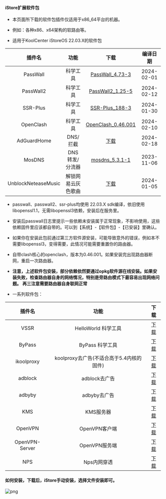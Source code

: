 #### iStore扩展软件包

* 本页面所下载的软件包插件仅适用于x86_64平台的机器。

* 例如：各种x86、x64架构的软路由等。

* 适用于KoolCenter iStoreOS 22.03.X的软件包

|插件名|功能|下载|编译日期|
| :----: | :----: | :----: | :----: |
| PassWall | 科学工具 | [PassWall_4.73-3](https://github.com/AUK9527/Are-u-ok/raw/main/x86/all/PassWall_4.73-3_x86_64_all_sdk_22.03.6.run) |2024-02-01|
| PassWall2 | 科学工具 | [PassWall2_1.25-5](https://github.com/AUK9527/Are-u-ok/raw/main/x86/all/PassWall2_1.25-5_x86_64_all_sdk_22.03.6.run) |2024-02-12|
| SSR-Plus | 科学工具 | [SSR-Plus_188-3](https://github.com/AUK9527/Are-u-ok/raw/main/x86/all/SSR-Plus_188-3_x86_64_all_sdk_22.03.6.run) |2024-01-30|
| OpenClash | 科学工具 | [OpenClash_0.46.001](https://github.com/AUK9527/Are-u-ok/raw/main/x86/all/OpenClash_0.46.001+x86_64_core.run) |2024-02-10|
| AdGuardHome | DNS/拦截 | [下载](https://github.com/AUK9527/Are-u-ok/raw/main/x86/all/adguardhome.run) |2024-02-18|
| MosDNS | DNS 转发/分流器 | [mosdns_5.3.1-1](https://github.com/AUK9527/Are-u-ok/raw/main/x86/all/mosdns_5.3.1-1_x86_64_all.run) |2023-11-06|
| UnblockNeteaseMusic | 解锁网易云灰色歌曲 | [下载](https://github.com/AUK9527/Are-u-ok/raw/main/x86/all/unblockneteasemusic.run) |2024-01-05|

* passwall、passwall2、ssr-plus均使用 22.03.X sdk编译，依旧使用libopenssl1.1，无需libopenssl3依赖，安装后在服务里。
* 安装后passwall日志里提示一些依赖未安装属于正常现象，不影响使用，这些依赖固件里应该都自带的。可以到【系统】-【软件包】-【已安装】里确认。
* 如果你在安装此包前通过第三方软件源安装，可能导致意外的错误，例如本不需要libopenssl3，变得需要，此情况可能需要重置你的路由器。
* 自带clash核心的openclash，版本为0.46.001。如果安装完出现路由器断网，重启一次路由器。
* **注意，上述软件包安装，部分依赖依然要通过opkg软件源在线安装。如果安装失败，检查路由器自身的网络情况，特别是旁路由模式下最容易出现网络问题。**
**再三注意需要路由器自身联网正常**

* 一系列软件包：

|插件名|功能|下载|
| :----: | :----: | :----: |
| VSSR | HelloWorld 科学工具 | [下载](https://github.com/AUK9527/Are-u-ok/raw/main/x86/all/VSSR_x86.run) |
| ByPass | ByPass 科学工具 | [下载](https://github.com/AUK9527/Are-u-ok/raw/main/x86/all/ByPass_x86.run) |
| ikoolproxy | koolproxy去广告(不适合高于5.4内核的固件) | [下载](https://github.com/AUK9527/Are-u-ok/raw/main/x86/all/ikoolproxy_x86.run) |
| adblock | adblock去广告 | [下载](https://github.com/AUK9527/Are-u-ok/raw/main/x86/all/adblock_x86.run) |
| adbyby | adbyby去广告 | [下载](https://github.com/AUK9527/Are-u-ok/raw/main/x86/all/adbyby_x86.run) |
| KMS | KMS服务器 | [下载](https://github.com/AUK9527/Are-u-ok/raw/main/x86/all/KMS_x86.run) |
| OpenVPN | OpenVPN客户端 | [下载](https://github.com/AUK9527/Are-u-ok/raw/main/x86/all/OpenVPN_x86.run) |
| OpenVPN-Server | OpenVPN服务端 | [下载](https://github.com/AUK9527/Are-u-ok/raw/main/x86/all/OpenVPN-Server_x86.run)
| NPS | Nps内网穿透 | [下载](https://github.com/AUK9527/Are-u-ok/raw/main/x86/all/NPS_x86.run) |

#### 如何安装，下载后，iStore手动安装，选择文件安装即可。

![png](https://cdn.jsdelivr.net/gh/AUK9527/Are-u-ok@master/apps/install.png)














